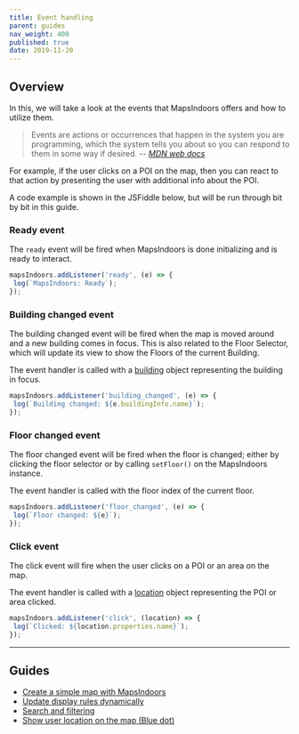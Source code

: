 ```yaml
---
title: Event handling
parent: guides
nav_weight: 400
published: true
date: 2019-11-20
---
```

## Overview

In this, we will take a look at the events that MapsIndoors offers and how to utilize them.

>Events are actions or occurrences that happen in the system you are programming,
>which the system tells you about so you can respond to them in some way if desired.
>-- <cite>[MDN web docs](https://developer.mozilla.org/en-US/docs/Learn/JavaScript/Building_blocks/Events)</cite>

For example, if the user clicks on a POI on the map, then you can react to that action by presenting the user with additional info about the POI.

A code example is shown in the JSFiddle below, but will be run through bit by bit in this guide.

 <script async src="//jsfiddle.net/mapspeople/gex62wzn/embed/html,result/"></script>

### Ready event

The `ready` event will be fired when MapsIndoors is done initializing and is ready to interact.

```javascript
mapsIndoors.addListener('ready', (e) => {
 log(`MapsIndoors: Ready`);
});
```

### Building changed event

The building changed event will be fired when the map is moved around and a new building comes in focus.
This is also related to the Floor Selector, which will update its view to show the Floors of the current Building.

The event handler is called with a [building](https://app.mapsindoors.com/mapsindoors/js/sdk/latest/docs/global.html#Building) object representing the building in focus.

```javascript
mapsIndoors.addListener('building_changed', (e) => {
 log(`Building changed: ${e.buildingInfo.name}`);
});
```

### Floor changed event

The floor changed event will be fired when the floor is changed; either by clicking the floor selector or by calling `setFloor()` on the MapsIndoors instance.

The event handler is called with the floor index of the current floor.

```javascript
mapsIndoors.addListener('floor_changed', (e) => {
 log(`Floor changed: ${e}`);
});
```

### Click event

The click event will fire when the user clicks on a POI or an area on the map.

The event handler is called with a [location](https://app.mapsindoors.com/mapsindoors/js/sdk/latest/docs/global.html#Location) object representing the POI or area clicked.

```javascript
mapsIndoors.addListener('click', (location) => {
 log(`Clicked: ${location.properties.name}`);
});
```

---

## Guides

* [Create a simple map with MapsIndoors](/../web/v3/guides/simple_map/)
* [Update display rules dynamically](/../web/v3/guides/dynamic-updates/)
* [Search and filtering](/../web/v3/guides/search_and_filtering/)
* [Show user location on the map (Blue dot)](/../web/v3/guides/show_users_position/)
